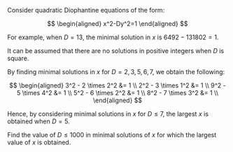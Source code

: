Consider quadratic Diophantine equations of the form:

$$
\begin{aligned}
x^2-Dy^2=1
\end{aligned}
$$

For example, when $D=13$, the minimal solution in $x$ is
$6492 - 131802 = 1$.

It can be assumed that there are no solutions in positive integers when
$D$ is square.

By finding minimal solutions in $x$ for $D = {2, 3, 5, 6, 7}$, we obtain
the following:

$$
\begin{aligned}
3^2 - 2 \times 2^2 &= 1 \\
2^2 - 3 \times 1^2 &= 1 \\
9^2 - 5 \times 4^2 &= 1 \\
5^2 - 6 \times 2^2 &= 1 \\
8^2 - 7 \times 3^2 &= 1 \\
\end{aligned}
$$

Hence, by considering minimal solutions in $x$ for $D \leq 7$, the
largest $x$ is obtained when $D=5$.

Find the value of $D \leq 1000$ in minimal solutions of $x$ for which
the largest value of $x$ is obtained.

